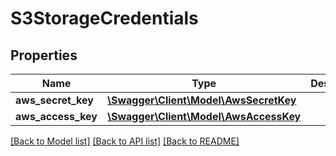 # S3StorageCredentials

## Properties
Name | Type | Description | Notes
------------ | ------------- | ------------- | -------------
**aws_secret_key** | [**\Swagger\Client\Model\AwsSecretKey**](AwsSecretKey.md) |  | 
**aws_access_key** | [**\Swagger\Client\Model\AwsAccessKey**](AwsAccessKey.md) |  | 

[[Back to Model list]](../../README.md#documentation-for-models) [[Back to API list]](../../README.md#documentation-for-api-endpoints) [[Back to README]](../../README.md)

